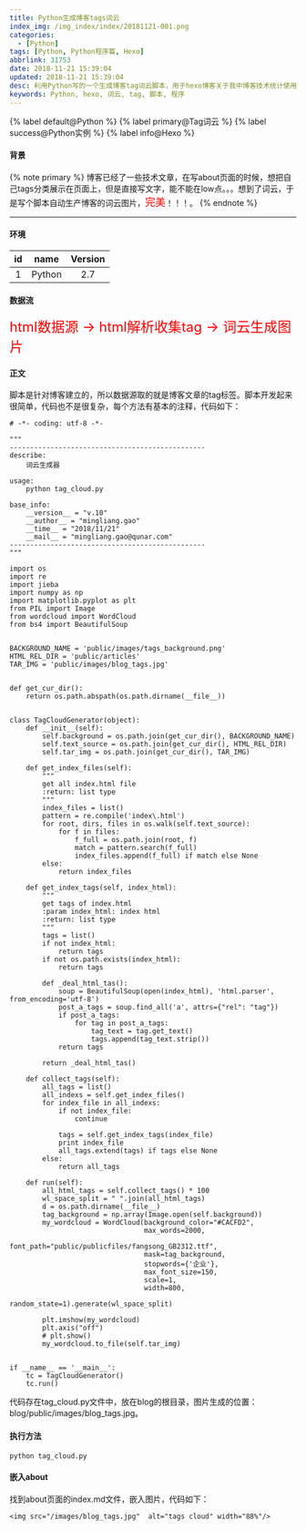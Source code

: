 ```yaml
---
title: Python生成博客tags词云
index_img: /img_index/index/20181121-001.png
categories:
  - [Python]
tags: [Python, Python程序篇, Hexo]
abbrlink: 31753
date: 2018-11-21 15:39:04
updated: 2018-11-21 15:39:04
desc: 利用Python写的一个生成博客tag词云脚本，用于hexo博客关于我中博客技术统计使用
keywords: Python, hexo, 词云, tag, 脚本, 程序
---
```


{% label default@Python %} {% label primary@Tag词云 %} {% label success@Python实例 %} {% label info@Hexo %}

#### 背景
{% note primary %}
博客已经了一些技术文章，在写about页面的时候，想把自己tags分类展示在页面上，但是直接写文字，能不能在low点。。。想到了词云，于是写个脚本自动生产博客的词云图片，<font color='red' size=4.5>完美</font>！！！。
{% endnote %}



<!--more-->
<hr />

#### 环境

| id  |  name  | Version |
|:---:|:------:|:-------:|
|  1  | Python |   2.7   |

#### 数据流

<font color='red' size=5>html数据源 -> html解析收集tag -> 词云生成图片</font>

#### 正文

脚本是针对博客建立的，所以数据源取的就是博客文章的tag标签。脚本开发起来很简单，代码也不是很复杂，每个方法有基本的注释，代码如下：
```
# -*- coding: utf-8 -*-

"""
------------------------------------------------
describe:
    词云生成器

usage:
    python tag_cloud.py

base_info:
    __version__ = "v.10"
    __author__ = "mingliang.gao"
    __time__ = "2018/11/21"
    __mail__ = "mingliang.gao@qunar.com"
------------------------------------------------
"""

import os
import re
import jieba
import numpy as np
import matplotlib.pyplot as plt
from PIL import Image
from wordcloud import WordCloud
from bs4 import BeautifulSoup


BACKGROUND_NAME = 'public/images/tags_background.png'
HTML_REL_DIR = 'public/articles'
TAR_IMG = 'public/images/blog_tags.jpg'


def get_cur_dir():
    return os.path.abspath(os.path.dirname(__file__))


class TagCloudGenerator(object):
    def __init__(self):
        self.background = os.path.join(get_cur_dir(), BACKGROUND_NAME)
        self.text_source = os.path.join(get_cur_dir(), HTML_REL_DIR)
        self.tar_img = os.path.join(get_cur_dir(), TAR_IMG)

    def get_index_files(self):
        """
        get all index.html file
        :return: list type
        """
        index_files = list()
        pattern = re.compile('index\.html')
        for root, dirs, files in os.walk(self.text_source):
            for f in files:
                f_full = os.path.join(root, f)
                match = pattern.search(f_full)
                index_files.append(f_full) if match else None
        else:
            return index_files

    def get_index_tags(self, index_html):
        """
        get tags of index.html
        :param index_html: index html
        :return: list type
        """
        tags = list()
        if not index_html:
            return tags
        if not os.path.exists(index_html):
            return tags

        def _deal_html_tas():
            soup = BeautifulSoup(open(index_html), 'html.parser', from_encoding='utf-8')
            post_a_tags = soup.find_all('a', attrs={"rel": "tag"})
            if post_a_tags:
                for tag in post_a_tags:
                    tag_text = tag.get_text()
                    tags.append(tag_text.strip())
            return tags

        return _deal_html_tas()

    def collect_tags(self):
        all_tags = list()
        all_indexs = self.get_index_files()
        for index_file in all_indexs:
            if not index_file:
                continue

            tags = self.get_index_tags(index_file)
            print index_file
            all_tags.extend(tags) if tags else None
        else:
            return all_tags

    def run(self):
        all_html_tags = self.collect_tags() * 100
        wl_space_split = " ".join(all_html_tags)
        d = os.path.dirname(__file__)
        tag_background = np.array(Image.open(self.background))
        my_wordcloud = WordCloud(background_color="#CACFD2",
                                 max_words=2000,
                                 font_path="public/publicfiles/fangsong_GB2312.ttf",
                                 mask=tag_background,
                                 stopwords={'企业'},
                                 max_font_size=150,
                                 scale=1,
                                 width=800,
                                 random_state=1).generate(wl_space_split)

        plt.imshow(my_wordcloud)
        plt.axis("off")
        # plt.show()
        my_wordcloud.to_file(self.tar_img)


if __name__ == '__main__':
    tc = TagCloudGenerator()
    tc.run()
```
代码存在tag_cloud.py文件中，放在blog的根目录，图片生成的位置：blog/public/images/blog_tags.jpg。

#### 执行方法
```
python tag_cloud.py
```

#### 嵌入about

找到about页面的index.md文件，嵌入图片，代码如下：
```
<img src="/images/blog_tags.jpg"  alt="tags cloud" width="88%"/>
```
